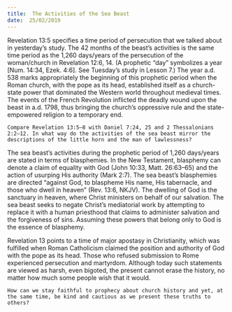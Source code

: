 ```yaml
---
title:  The Activities of the Sea Beast
date:  25/02/2019
---
```


Revelation 13:5 specifies a time period of persecution that we talked about in yesterday’s study. The 42 months of the beast’s activities is the same time period as the 1,260 days/years of the persecution of the woman/church in Revelation 12:6, 14. (A prophetic “day” symbolizes a year [Num. 14:34, Ezek. 4:6]. See Tuesday’s study in Lesson 7.) The year a.d. 538 marks appropriately the beginning of this prophetic period when the Roman church, with the pope as its head, established itself as a church-state power that dominated the Western world throughout medieval times. The events of the French Revolution inflicted the deadly wound upon the beast in a.d. 1798, thus bringing the church’s oppressive rule and the state-empowered religion to a temporary end.

`Compare Revelation 13:5–8 with Daniel 7:24, 25 and 2 Thessalonians 2:2–12. In what way do the activities of the sea beast mirror the descriptions of the little horn and the man of lawlessness?`

The sea beast’s activities during the prophetic period of 1,260 days/years are stated in terms of blasphemies. In the New Testament, blasphemy can denote a claim of equality with God (John 10:33, Matt. 26:63–65) and the action of usurping His authority (Mark 2:7). The sea beast’s blasphemies are directed “against God, to blaspheme His name, His tabernacle, and those who dwell in heaven” (Rev. 13:6, NKJV). The dwelling of God is the sanctuary in heaven, where Christ ministers on behalf of our salvation. The sea beast seeks to negate Christ’s mediatorial work by attempting to replace it with a human priesthood that claims to administer salvation and the forgiveness of sins. Assuming these powers that belong only to God is the essence of blasphemy.

Revelation 13 points to a time of major apostasy in Christianity, which was fulfilled when Roman Catholicism claimed the position and authority of God with the pope as its head. Those who refused submission to Rome experienced persecution and martyrdom. Although today such statements are viewed as harsh, even bigoted, the present cannot erase the history, no matter how much some people wish that it would.

`How can we stay faithful to prophecy about church history and yet, at the same time, be kind and cautious as we present these truths to others?`